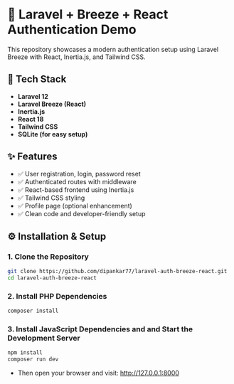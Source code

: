 # 🔐 Laravel + Breeze + React Authentication Demo

This repository showcases a modern authentication setup using Laravel Breeze with React, Inertia.js, and Tailwind CSS.

## 🚀 Tech Stack

- **Laravel 12**
- **Laravel Breeze (React)**
- **Inertia.js**
- **React 18**
- **Tailwind CSS**
- **SQLite (for easy setup)**

## ✨ Features

- ✅ User registration, login, password reset
- ✅ Authenticated routes with middleware
- ✅ React-based frontend using Inertia.js
- ✅ Tailwind CSS styling
- ✅ Profile page (optional enhancement)
- ✅ Clean code and developer-friendly setup

## ⚙️ Installation & Setup

### 1. Clone the Repository
```bash
git clone https://github.com/dipankar77/laravel-auth-breeze-react.git
cd laravel-auth-breeze-react
```

### 2. Install PHP Dependencies
```bash
composer install
```

### 3. Install JavaScript Dependencies and and Start the Development Server
```bash
npm install
composer run dev
```

- Then open your browser and visit: http://127.0.0.1:8000
